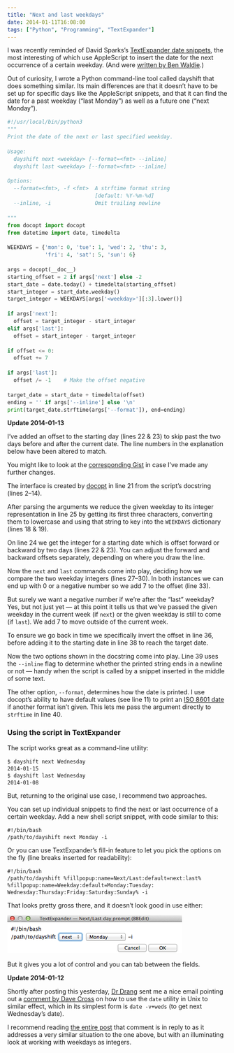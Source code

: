```yaml
---
title: "Next and last weekdays"
date: 2014-01-11T16:08:00
tags: ["Python", "Programming", "TextExpander"]
---
```


I was recently reminded of David Sparks’s [TextExpander date snippets][ds-dates], the most interesting of which use AppleScript to insert the date for the next occurrence of a certain weekday. (And were [written by Ben Waldie][bw].)

[ds-dates]: http://macsparky.com/blog/2013/5/text-expander-snippets-date-and-time
[bw]: http://www.tuaw.com/2013/01/21/mac-productivity-ten-textexpander-date-snippets/

Out of curiosity, I wrote a Python command-line tool called dayshift that does something similar. Its main differences are that it doesn’t have to be set up for specific days like the AppleScript snippets, and that it can find the date for a past weekday (“last Monday”) as well as a future one (“next Monday”).

```python {linenos=true}
#!/usr/local/bin/python3
"""
Print the date of the next or last specified weekday.

Usage:
  dayshift next <weekday> [--format=<fmt> --inline]
  dayshift last <weekday> [--format=<fmt> --inline]

Options:
  --format=<fmt>, -f <fmt>  A strftime format string
                            [default: %Y-%m-%d]
  --inline, -i              Omit trailing newline

"""
from docopt import docopt
from datetime import date, timedelta

WEEKDAYS = {'mon': 0, 'tue': 1, 'wed': 2, 'thu': 3,
            'fri': 4, 'sat': 5, 'sun': 6}

args = docopt(__doc__)
starting_offset = 2 if args['next'] else -2
start_date = date.today() + timedelta(starting_offset)
start_integer = start_date.weekday()
target_integer = WEEKDAYS[args['<weekday>'][:3].lower()]

if args['next']:
  offset = target_integer - start_integer
elif args['last']:
  offset = start_integer - target_integer

if offset <= 0:
  offset += 7

if args['last']:
  offset /= -1    # Make the offset negative

target_date = start_date + timedelta(offset)
ending = '' if args['--inline'] else '\n'
print(target_date.strftime(args['--format']), end=ending)
```

<div class="flag" id="update_2014-01-13">
  <p><strong>Update <time>2014-01-13</time></strong></p>
  <p>I’ve added an offset to the starting day (lines 22 & 23) to skip past the two days before and after the current date. The line numbers in the explanation below have been altered to match.</p>
  <p>You might like to look at the <a href="https://gist.github.com/robjwells/8370699">corresponding Gist</a> in case I’ve made any further changes.</p>
</div>

The interface is created by [docopt][] in line 21 from the script’s docstring (lines 2–14).

[docopt]: http://docopt.org

After parsing the arguments we reduce the given weekday to its integer representation in line 25 by getting its first three characters, converting them to lowercase and using that string to key into the `WEEKDAYS` dictionary (lines 18 & 19).

On line 24 we get the integer for a starting date which is offset forward or backward by two days (lines 22 & 23). You can adjust the forward and backward offsets separately, depending on where you draw the line.

Now the `next` and `last` commands come into play, deciding how we compare the two weekday integers (lines 27–30). In both instances we can end up with 0 or a negative number so we add 7 to the offset (line 33).

But surely we want a negative number if we’re after the “last” weekday? Yes, but not just yet — at this point it tells us that we’ve passed the given weekday in the current week (if `next`) or the given weekday is still to come (if `last`). We add 7 to move outside of the current week.

To ensure we go back in time we specifically invert the offset in line 36, before adding it to the starting date in line 38 to reach the target date.

Now the two options shown in the docstring come into play. Line 39 uses the `--inline` flag to determine whether the printed string ends in a newline or not — handy when the script is called by a snippet inserted in the middle of some text.

The other option, `--format`, determines how the date is printed. I use docopt’s ability to have default values (see line 11) to print an [ISO 8601 date][iso] if another format isn’t given. This lets me pass the argument directly to `strftime` in line 40.

[iso]: http://en.wikipedia.org/wiki/ISO_8601

### Using the script in TextExpander

The script works great as a command-line utility:

```
$ dayshift next Wednesday
2014-01-15
$ dayshift last Wednesday
2014-01-08
```

But, returning to the original use case, I recommend two approaches.

You can set up individual snippets to find the next or last occurrence of a certain weekday. Add a new shell script snippet, with code similar to this:

```
#!/bin/bash
/path/to/dayshift next Monday -i
```

Or you can use TextExpander’s fill-in feature to let you pick the options on the fly (line breaks inserted for readability):

```
#!/bin/bash
/path/to/dayshift %fillpopup:name=Next/Last:default=next:last%
%fillpopup:name=Weekday:default=Monday:Tuesday:
Wednesday:Thursday:Friday:Saturday:Sunday% -i
```

That looks pretty gross there, and it doesn’t look good in use either:

![Screenshot of the dayshift fill-in TextExpander snippet](/images/2014-01-11_weekdaysfillin.png)

But it gives you a lot of control and you can tab between the fields.

<div class="flag" id="update_2014-01-12">
  <p><strong>Update <time>2014-01-12</time></strong></p>
  <p>Shortly after posting this yesterday, <a href="http://leancrew.com/all-this/">Dr Drang</a> sent me a nice email pointing out a <a href="http://www.leancrew.com/all-this/2012/09/eight-days-a-week/#comment-24659">comment by Dave Cross</a> on how to use the <code>date</code> utility in Unix to similar effect, which in its simplest form is <code>date -v+weds</code> (to get next Wednesday’s date).</p>
  <p>I recommend reading <a href="http://www.leancrew.com/all-this/2012/09/eight-days-a-week/">the entire post</a> that comment is in reply to as it addresses a very similar situation to the one above, but with an illuminating look at working with weekdays as integers.</p>
</div>
